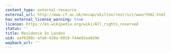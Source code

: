 ```yaml
---
content_type: external-resource
external_url: http://www.cf.ac.uk/encap/skilton/restrict/wworth02.html
has_external_license_warning: true
license: https://en.wikipedia.org/wiki/All_rights_reserved
status: ''
title: Residence In London
uid: aaf6200c-afa6-420a-9919-f44e92aa029e
wayback_url: ''
---
```

